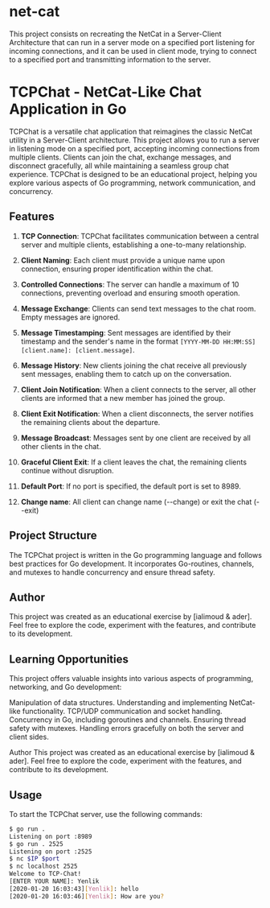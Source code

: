 # net-cat
This project consists on recreating the NetCat in a Server-Client Architecture that can run in a server mode on a specified port listening for incoming connections, and it can be used in client mode, trying to connect to a specified port and transmitting information to the server.
# TCPChat - NetCat-Like Chat Application in Go

TCPChat is a versatile chat application that reimagines the classic NetCat utility in a Server-Client architecture. This project allows you to run a server in listening mode on a specified port, accepting incoming connections from multiple clients. Clients can join the chat, exchange messages, and disconnect gracefully, all while maintaining a seamless group chat experience. TCPChat is designed to be an educational project, helping you explore various aspects of Go programming, network communication, and concurrency.

## Features

1. **TCP Connection**: TCPChat facilitates communication between a central server and multiple clients, establishing a one-to-many relationship.

2. **Client Naming**: Each client must provide a unique name upon connection, ensuring proper identification within the chat.

3. **Controlled Connections**: The server can handle a maximum of 10 connections, preventing overload and ensuring smooth operation.

4. **Message Exchange**: Clients can send text messages to the chat room. Empty messages are ignored.

5. **Message Timestamping**: Sent messages are identified by their timestamp and the sender's name in the format `[YYYY-MM-DD HH:MM:SS][client.name]: [client.message]`.

6. **Message History**: New clients joining the chat receive all previously sent messages, enabling them to catch up on the conversation.

7. **Client Join Notification**: When a client connects to the server, all other clients are informed that a new member has joined the group.

8. **Client Exit Notification**: When a client disconnects, the server notifies the remaining clients about the departure.

9. **Message Broadcast**: Messages sent by one client are received by all other clients in the chat.

10. **Graceful Client Exit**: If a client leaves the chat, the remaining clients continue without disruption.

11. **Default Port**: If no port is specified, the default port is set to 8989.
12. **Change name**: All client can change name (--change) or exit the chat (--exit)

## Project Structure

The TCPChat project is written in the Go programming language and follows best practices for Go development. It incorporates Go-routines, channels, and mutexes to handle concurrency and ensure thread safety.

## Author

This project was created as an educational exercise by [ialimoud & ader]. Feel free to explore the code, experiment with the features, and contribute to its development.
## Learning Opportunities
This project offers valuable insights into various aspects of programming, networking, and Go development:

Manipulation of data structures.
Understanding and implementing NetCat-like functionality.
TCP/UDP communication and socket handling.
Concurrency in Go, including goroutines and channels.
Ensuring thread safety with mutexes.
Handling errors gracefully on both the server and client sides.

Author
This project was created as an educational exercise by [ialimoud & ader]. Feel free to explore the code, experiment with the features, and contribute to its development.


## Usage

To start the TCPChat server, use the following commands:

```sh
$ go run .
Listening on port :8989
$ go run . 2525
Listening on port :2525
$ nc $IP $port
$ nc localhost 2525
Welcome to TCP-Chat!
[ENTER YOUR NAME]: Yenlik
[2020-01-20 16:03:43][Yenlik]: hello
[2020-01-20 16:03:46][Yenlik]: How are you?

